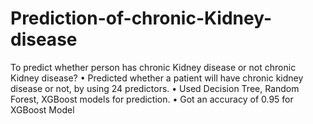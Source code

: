 # Prediction-of-chronic-Kidney-disease
To predict whether person has chronic Kidney disease or not chronic Kidney disease?                                                                                      • Predicted whether a patient will have chronic kidney disease or not, by using 24 predictors. 
• Used Decision Tree, Random Forest, XGBoost models for prediction.
• Got an accuracy of 0.95 for XGBoost Model
